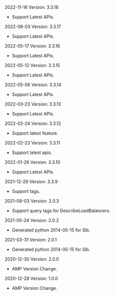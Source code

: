 2022-11-16 Version: 3.3.18
- Support Latest APIs.

2022-08-03 Version: 3.3.17
- Support Latest APIs.

2022-05-17 Version: 3.3.16
- Support Latest APIs.

2022-05-12 Version: 3.3.15
- Support Latest APIs.

2022-05-06 Version: 3.3.14
- Support Latest APIs.

2022-03-23 Version: 3.3.13
- Support Latest APIs.

2022-02-24 Version: 3.3.12
- Support latest feature.

2022-02-23 Version: 3.3.11
- Support latest apis.

2022-01-26 Version: 3.3.10
- Support Latest APIs.

2021-12-29 Version: 3.3.9
- Support tags.

2021-08-03 Version: 2.0.3
- Support query tags for DescribeLoadBalancers.

2021-05-24 Version: 2.0.2
- Generated python 2014-05-15 for Slb.

2021-03-31 Version: 2.0.1
- Generated python 2014-05-15 for Slb.

2020-12-30 Version: 2.0.0
- AMP Version Change.

2020-12-28 Version: 1.0.0
- AMP Version Change.

